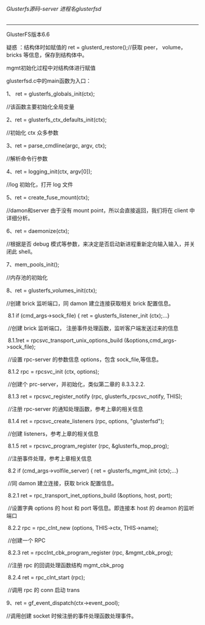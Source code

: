 ###### Glusterfs源码-server     进程名glusterfsd

------

GlusterFS版本6.6

疑惑 ：结构体时如赋值的  ret = glusterd_restore();//获取 peer， volume， bricks 等信息，保存到结构体中。

mgmt初始化过程中对结构体进行赋值

glusterfsd.c中的main函数为入口：



1、 ret = glusterfs_globals_init(ctx);

//该函数主要初始化全局变量

2、ret = glusterfs_ctx_defaults_init(ctx);

//初始化 ctx 众多参数

3、ret = parse_cmdline(argc, argv, ctx);

//解析命令行参数

4、ret = logging_init(ctx, argv[0]);

//log 初始化，打开 log 文件

5、ret = create_fuse_mount(ctx);

//damon和server 由于没有 mount point，所以会直接返回，我们将在 client 中详细分析。

6、ret = daemonize(ctx);

//根据是否 debug 模式等参数，来决定是否启动新进程重新定向输入输入，并关闭此 shell。

7、mem_pools_init();

//内存池的初始化

8、ret = glusterfs_volumes_init(ctx);

//创建 brick 监听端口，同 damon 建立连接获取相关 brick 配置信息。

​	8.1 if (cmd_args->sock_file) { ret = glusterfs_listener_init (ctx);...}

​	//创建 brick 监听端口， 注册事件处理函数，监听客户端发送过来的信息

​		8.1.1ret = rpcsvc_transport_unix_options_build (&options,cmd_args->sock_file);

​		//设置 rpc-server 的参数信息 options，包含 sock_file,等信息。

​		8.1.2 rpc = rpcsvc_init (ctx, options);

​		//创建个 prc-server，并初始化，类似第二章的 8.3.3.2.2.

​		8.1.3 ret = rpcsvc_register_notify (rpc, glusterfs_rpcsvc_notify, THIS);

​		//注册 rpc-server 的通知处理函数，参考上章的相关信息

​		8.1.4 ret = rpcsvc_create_listeners (rpc, options, "glusterfsd");

​		//创建 listeners，参考上章的相关信息

​		8.1.5 ret = rpcsvc_program_register (rpc, &glusterfs_mop_prog);

​		//注册事件处理，参考上章相关信息

​	8.2 if (cmd_args->volfile_server) { ret = glusterfs_mgmt_init (ctx);...}

​	//同 damon 建立连接，获取 brick 配置信息。

​		8.2.1 ret = rpc_transport_inet_options_build (&options, host, port);

​		//设置字典 options 的 host 和 port 等信息。即连接本 host 的 deamon 的监听端口

​		8.2.2 rpc = rpc_clnt_new (options, THIS->ctx, THIS->name);

​		//创建一个 RPC

​		8.2.3 ret = rpcclnt_cbk_program_register (rpc, &mgmt_cbk_prog);

​		//注册 rpc 的回调处理函数结构 mgmt_cbk_prog

​		8.2.4 ret = rpc_clnt_start (rpc);

​		//调用 rpc 的 conn 启动 trans

9、ret = gf_event_dispatch(ctx->event_pool);

//调用创建 socket 时候注册的事件处理函数处理事件。